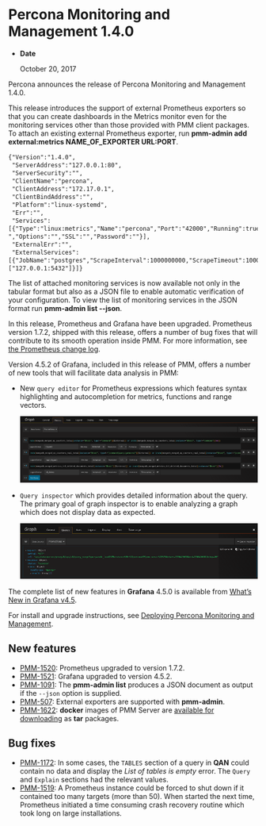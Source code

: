 # Percona Monitoring and Management 1.4.0

* **Date**

    October 20, 2017


Percona announces the release of Percona Monitoring and Management 1.4.0.

This release introduces the support of external Prometheus exporters so that you can create dashboards in the Metrics monitor even for the monitoring services other than those provided with PMM client packages. To attach an existing external Prometheus exporter, run **pmm-admin add external:metrics NAME_OF_EXPORTER URL:PORT**.

```
{"Version":"1.4.0",
 "ServerAddress":"127.0.0.1:80",
 "ServerSecurity":"",
 "ClientName":"percona",
 "ClientAddress":"172.17.0.1",
 "ClientBindAddress":"",
 "Platform":"linux-systemd",
 "Err":"",
 "Services":[{"Type":"linux:metrics","Name":"percona","Port":"42000","Running":true,"DSN":"-","Options":"","SSL":"","Password":""}],
 "ExternalErr":"",
 "ExternalServices":[{"JobName":"postgres","ScrapeInterval":1000000000,"ScrapeTimeout":1000000000,"MetricsPath":"/metrics","Scheme":"http","StaticTargets":["127.0.0.1:5432"]}]}
```

The list of attached monitoring services is now available not only in the tabular format but also as a JSON file to enable automatic verification of your configuration. To view the list of monitoring services in the JSON format run **pmm-admin list --json**.

In this release, Prometheus and Grafana have been upgraded. Prometheus version 1.7.2, shipped with this release, offers a number of bug fixes that will contribute to its smooth operation inside PMM. For more information, see [the Prometheus change log](https://github.com/prometheus/prometheus/blob/v1.7.2/CHANGELOG.md#172--2017-09-26).

Version 4.5.2 of Grafana, included in this release of PMM, offers a number of new tools that will facilitate data analysis in PMM:

* New `query editor` for Prometheus expressions which features syntax highlighting and autocompletion for metrics, functions and range vectors.

    ![image](../_images/metrics-monitor.graph.metrics.1.png)

* `Query inspector` which provides detailed information about the query. The primary goal of graph inspector is to enable analyzing a graph which does not display data as expected.

    ![image](../_images/metrics-monitor.graph.metrics.query-inspector.1.png)

The complete list of new features in **Grafana** 4.5.0 is available from [What’s New in Grafana v4.5](http://docs.grafana.org/guides/whats-new-in-v4-5/).

For install and upgrade instructions, see [Deploying Percona Monitoring and Management](../deploy/index.md#deploy-pmm).

## New features

* [PMM-1520](https://jira.percona.com/browse/PMM-1520): Prometheus upgraded to version 1.7.2.
* [PMM-1521](https://jira.percona.com/browse/PMM-1521): Grafana upgraded to version 4.5.2.
* [PMM-1091](https://jira.percona.com/browse/PMM-1091): The **pmm-admin list** produces a JSON document as output if the `--json` option is supplied.
* [PMM-507](https://jira.percona.com/browse/PMM-507): External exporters are supported with **pmm-admin**.
* [PMM-1622](https://jira.percona.com/browse/PMM-1622): **docker** images of PMM Server are [available for downloading](https://www.percona.com/downloads/pmm/) as **tar** packages.

## Bug fixes

* [PMM-1172](https://jira.percona.com/browse/PMM-1172): In some cases, the `TABLES` section of a query in **QAN** could contain no data and display the *List of tables is empty* error. The `Query` and `Explain` sections had the relevant values.
* [PMM-1519](https://jira.percona.com/browse/PMM-1519): A Prometheus instance could be forced to shut down if it contained too many targets (more than 50).  When started the next time, Prometheus initiated a time consuming crash recovery routine which took long on large installations.
